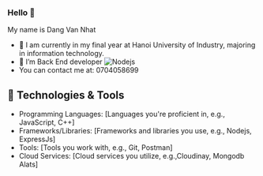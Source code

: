 ### Hello 👋 
My name is Dang Van Nhat 

- 🔭 I am currently in my final year at Hanoi University of Industry, majoring in information technology.
- 🌱 I’m Back End developer ![Nodejs](https://www.google.com/url?sa=i&url=https%3A%2F%2Fwww.svgrepo.com%2Fsvg%2F303360%2Fnodejs-logo&psig=AOvVaw1pguIvInIyhmkSzv2m7a16&ust=1733286695673000&source=images&cd=vfe&opi=89978449&ved=0CBEQjRxqFwoTCIDKpLfiiooDFQAAAAAdAAAAABAE)
- You can contact me at: 0704058699

## 🔧 Technologies & Tools
- Programming Languages: [Languages you're proficient in, e.g., JavaScript, C++]
- Frameworks/Libraries: [Frameworks and libraries you use, e.g., Nodejs, ExpressJs]
- Tools: [Tools you work with, e.g., Git, Postman]
- Cloud Services: [Cloud services you utilize, e.g.,Cloudinay, Mongodb Alats]
